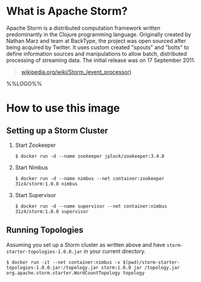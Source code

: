 # What is Apache Storm?

Apache Storm is a distributed computation framework written predominantly in the Clojure programming language. Originally created by Nathan Marz and team at BackType, the project was open sourced after being acquired by Twitter. It uses custom created "spouts" and "bolts" to define information sources and manipulations to allow batch, distributed processing of streaming data. The initial release was on 17 September 2011.

> [wikipedia.org/wiki/Storm_(event_processor)](https://en.wikipedia.org/wiki/Storm_(event_processor))

%%LOGO%%

# How to use this image

## Setting up a Storm Cluster

1.	Start Zookeeper

		$ docker run -d --name zookeeper jplock/zookeeper:3.4.8

2.	Start Nimbus

		$ docker run -d --name nimbus --net container:zookeeper 31z4/storm:1.0.0 nimbus

3.	Start Supervisor

		$ docker run -d --name supervisor --net container:nimbus 31z4/storm:1.0.0 supervisor

## Running Topologies

Assuming you set up a Storm cluster as written above and have `storm-starter-topologies-1.0.0.jar` in your current directory.

	$ docker run -it --net container:nimbus -v $(pwd)/storm-starter-topologies-1.0.0.jar:/topology.jar storm:1.0.0 jar /topology.jar org.apache.storm.starter.WordCountTopology topology
